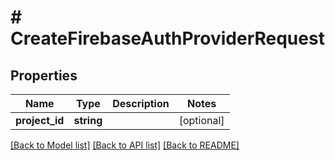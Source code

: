 # # CreateFirebaseAuthProviderRequest

## Properties

Name | Type | Description | Notes
------------ | ------------- | ------------- | -------------
**project_id** | **string** |  | [optional]

[[Back to Model list]](../../README.md#models) [[Back to API list]](../../README.md#endpoints) [[Back to README]](../../README.md)
